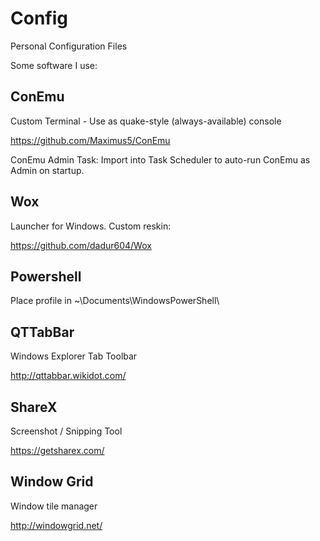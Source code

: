 # Config
Personal Configuration Files

Some software I use:

## ConEmu
Custom Terminal - Use as quake-style (always-available) console  

https://github.com/Maximus5/ConEmu

ConEmu Admin Task: Import into Task Scheduler to auto-run ConEmu as Admin on startup.


## Wox
Launcher for Windows. Custom reskin:

https://github.com/dadur604/Wox


## Powershell
Place profile in ~\Documents\WindowsPowerShell\


## QTTabBar
Windows Explorer Tab Toolbar

http://qttabbar.wikidot.com/


## ShareX
Screenshot / Snipping Tool

https://getsharex.com/


## Window Grid
Window tile manager

http://windowgrid.net/

